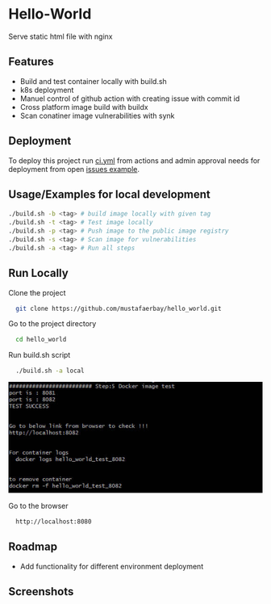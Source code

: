 
# Hello-World 

Serve static html file with nginx


## Features

- Build and test container locally with build.sh
- k8s deployment
- Manuel control of github action with creating issue with commit id
- Cross platform image build with buildx
- Scan conatiner image vulnerabilities with synk

## Deployment

To deploy this project run [ci.yml](https://github.com/mustafaerbay/hello_world/actions/workflows/ci.yml) from actions and admin approval needs for deployment from open [issues example](https://github.com/mustafaerbay/hello_world/issues/11).


## Usage/Examples for local development

```bash
./build.sh -b <tag> # build image locally with given tag
./build.sh -t <tag> # Test image locally
./build.sh -p <tag> # Push image to the public image registry
./build.sh -s <tag> # Scan image for vulnerabilities
./build.sh -a <tag> # Run all steps
```


## Run Locally

Clone the project

```bash
  git clone https://github.com/mustafaerbay/hello_world.git
```

Go to the project directory

```bash
  cd hello_world
```

Run build.sh script

```bash
  ./build.sh -a local
```
![Build sh local output](screenshots/build_local_output.jpg "asd")


Go to the browser

```bash
  http://localhost:8080
```


## Roadmap

- Add functionality for different environment deployment

## Screenshots



